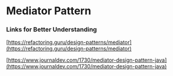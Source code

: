 # Mediator Pattern

### Links for Better Understanding

[https://refactoring.guru/design-patterns/mediator](https://refactoring.guru/design-patterns/mediator)

[https://www.journaldev.com/1730/mediator-design-pattern-java](https://www.journaldev.com/1730/mediator-design-pattern-java)